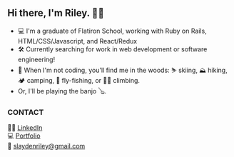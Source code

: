## Hi there, I'm Riley. 👨‍💻

- 💻 I'm a graduate of Flatiron School, working with Ruby on Rails, HTML/CSS/Javascript, and React/Redux
- 🛠 Currently searching for work in web development or software engineering!
- 🌲 When I'm not coding, you'll find me in the woods: ⛷ skiing, ⛰ hiking, 🏕 camping, 🎣 fly-fishing, or 🧗‍♀️ climbing. 
- Or, I'll be playing the banjo 🪕.

### CONTACT
👨‍💻 [LinkedIn](https://linkedin.com/in/rileyslayden) <br/>
‍💻 [Portfolio](https://www.rileyslayden.com) <br/>
📧 slaydenriley@gmail.com
